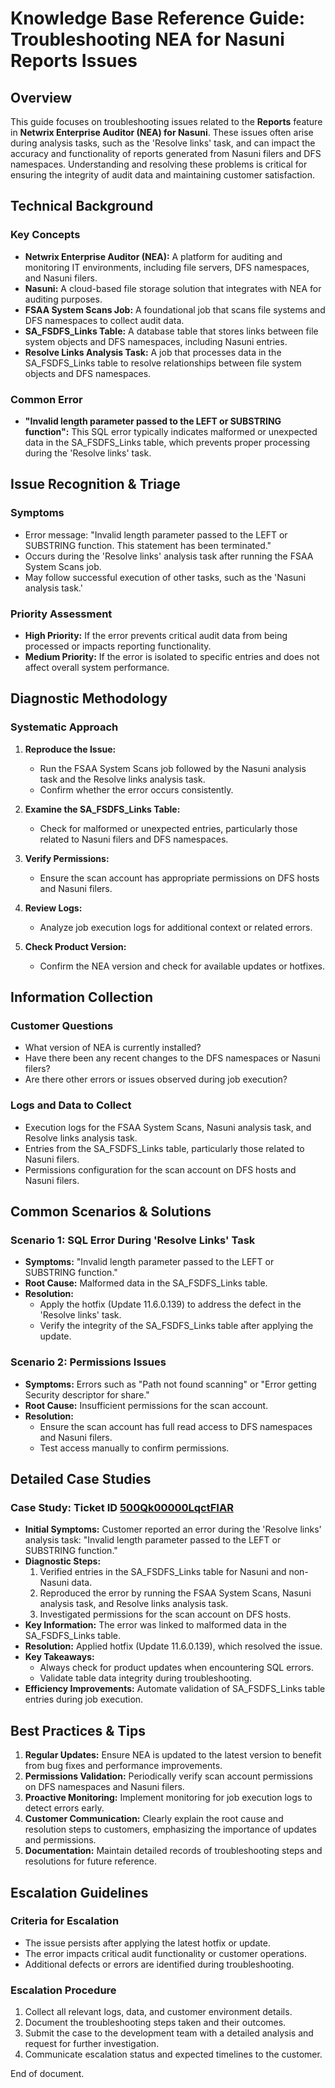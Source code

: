 # Knowledge Base Reference Guide: Troubleshooting NEA for Nasuni Reports Issues

## Overview

This guide focuses on troubleshooting issues related to the **Reports** feature in **Netwrix Enterprise Auditor (NEA) for Nasuni**. These issues often arise during analysis tasks, such as the 'Resolve links' task, and can impact the accuracy and functionality of reports generated from Nasuni filers and DFS namespaces. Understanding and resolving these problems is critical for ensuring the integrity of audit data and maintaining customer satisfaction.

## Technical Background

### Key Concepts
- **Netwrix Enterprise Auditor (NEA):** A platform for auditing and monitoring IT environments, including file servers, DFS namespaces, and Nasuni filers.
- **Nasuni:** A cloud-based file storage solution that integrates with NEA for auditing purposes.
- **FSAA System Scans Job:** A foundational job that scans file systems and DFS namespaces to collect audit data.
- **SA_FSDFS_Links Table:** A database table that stores links between file system objects and DFS namespaces, including Nasuni entries.
- **Resolve Links Analysis Task:** A job that processes data in the SA_FSDFS_Links table to resolve relationships between file system objects and DFS namespaces.

### Common Error
- **"Invalid length parameter passed to the LEFT or SUBSTRING function":** This SQL error typically indicates malformed or unexpected data in the SA_FSDFS_Links table, which prevents proper processing during the 'Resolve links' task.

## Issue Recognition & Triage

### Symptoms
- Error message: "Invalid length parameter passed to the LEFT or SUBSTRING function. This statement has been terminated."
- Occurs during the 'Resolve links' analysis task after running the FSAA System Scans job.
- May follow successful execution of other tasks, such as the 'Nasuni analysis task.'

### Priority Assessment
- **High Priority:** If the error prevents critical audit data from being processed or impacts reporting functionality.
- **Medium Priority:** If the error is isolated to specific entries and does not affect overall system performance.

## Diagnostic Methodology

### Systematic Approach
1. **Reproduce the Issue:**
   - Run the FSAA System Scans job followed by the Nasuni analysis task and the Resolve links analysis task.
   - Confirm whether the error occurs consistently.

2. **Examine the SA_FSDFS_Links Table:**
   - Check for malformed or unexpected entries, particularly those related to Nasuni filers and DFS namespaces.

3. **Verify Permissions:**
   - Ensure the scan account has appropriate permissions on DFS hosts and Nasuni filers.

4. **Review Logs:**
   - Analyze job execution logs for additional context or related errors.

5. **Check Product Version:**
   - Confirm the NEA version and check for available updates or hotfixes.

## Information Collection

### Customer Questions
- What version of NEA is currently installed?
- Have there been any recent changes to the DFS namespaces or Nasuni filers?
- Are there other errors or issues observed during job execution?

### Logs and Data to Collect
- Execution logs for the FSAA System Scans, Nasuni analysis task, and Resolve links analysis task.
- Entries from the SA_FSDFS_Links table, particularly those related to Nasuni filers.
- Permissions configuration for the scan account on DFS hosts and Nasuni filers.

## Common Scenarios & Solutions

### Scenario 1: SQL Error During 'Resolve Links' Task
- **Symptoms:** "Invalid length parameter passed to the LEFT or SUBSTRING function."
- **Root Cause:** Malformed data in the SA_FSDFS_Links table.
- **Resolution:**
  - Apply the hotfix (Update 11.6.0.139) to address the defect in the 'Resolve links' task.
  - Verify the integrity of the SA_FSDFS_Links table after applying the update.

### Scenario 2: Permissions Issues
- **Symptoms:** Errors such as "Path not found scanning" or "Error getting Security descriptor for share."
- **Root Cause:** Insufficient permissions for the scan account.
- **Resolution:**
  - Ensure the scan account has full read access to DFS namespaces and Nasuni filers.
  - Test access manually to confirm permissions.

## Detailed Case Studies

### Case Study: Ticket ID [500Qk00000LqctFIAR](https://nwxcorp.lightning.force.com/lightning/r/Case/500Qk00000LqctFIAR/view)
- **Initial Symptoms:** Customer reported an error during the 'Resolve links' analysis task: "Invalid length parameter passed to the LEFT or SUBSTRING function."
- **Diagnostic Steps:**
  1. Verified entries in the SA_FSDFS_Links table for Nasuni and non-Nasuni data.
  2. Reproduced the error by running the FSAA System Scans, Nasuni analysis task, and Resolve links analysis task.
  3. Investigated permissions for the scan account on DFS hosts.
- **Key Information:** The error was linked to malformed data in the SA_FSDFS_Links table.
- **Resolution:** Applied hotfix (Update 11.6.0.139), which resolved the issue.
- **Key Takeaways:**
  - Always check for product updates when encountering SQL errors.
  - Validate table data integrity during troubleshooting.
- **Efficiency Improvements:** Automate validation of SA_FSDFS_Links table entries during job execution.

## Best Practices & Tips

1. **Regular Updates:** Ensure NEA is updated to the latest version to benefit from bug fixes and performance improvements.
2. **Permissions Validation:** Periodically verify scan account permissions on DFS namespaces and Nasuni filers.
3. **Proactive Monitoring:** Implement monitoring for job execution logs to detect errors early.
4. **Customer Communication:** Clearly explain the root cause and resolution steps to customers, emphasizing the importance of updates and permissions.
5. **Documentation:** Maintain detailed records of troubleshooting steps and resolutions for future reference.

## Escalation Guidelines

### Criteria for Escalation
- The issue persists after applying the latest hotfix or update.
- The error impacts critical audit functionality or customer operations.
- Additional defects or errors are identified during troubleshooting.

### Escalation Procedure
1. Collect all relevant logs, data, and customer environment details.
2. Document the troubleshooting steps taken and their outcomes.
3. Submit the case to the development team with a detailed analysis and request for further investigation.
4. Communicate escalation status and expected timelines to the customer.

End of document.